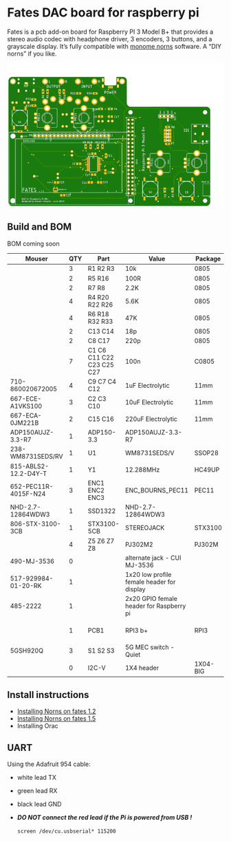 # Fates DAC board for raspberry pi

Fates is a pcb add-on board for Raspberry PI 3 Model B+ that provides a stereo audio codec with headphone driver, 3 encoders, 3 buttons, and a grayscale display. It’s fully compatible with [monome norns](<https://github.com/monome/norns>) software. A “DIY norns” if you like.

![<fates pcb top>](<hardware/fates1.5-top.png>)

## Build and BOM

BOM coming soon

| Mouser  | QTY | Part | Value | Package | Desc | LINK |
|-----|--|-----|-----|-----|-----|------|
||3|R1 R2 R3|10k|0805||
||2|R5 R16|100R|0805||
||2|R7 R8|2.2K|0805||
||4|R4 R20 R22 R26|5.6K|0805||
||4|R6 R18 R32 R33|47K|0805||
||2|C13 C14|18p|0805||
||2|C8 C17|220p|0805||
||7|C1 C6 C11 C22 C23 C25 C27|100n|C0805||
|710-860020672005|4|C9 C7 C4 C12|1uF Electrolytic|11mm|||
|667-ECE-A1VKS100|3|C2 C3 C10|10uF Electrolytic|11mm|||
|667-ECA-0JM221B|2|C15 C16|220uF Electrolytic|11mm|||
|ADP150AUJZ-3.3-R7|1|ADP150-3.3|ADP150AUJZ-3.3-R7|||
|238-WM8731SEDS/RV|1|U1|WM8731SEDS/V|SSOP28||
|815-ABLS2-12.2-D4Y-T|1|Y1|12.288MHz|HC49UP||
|652-PEC11R-4015F-N24|3|ENC1 ENC2 ENC3|ENC_BOURNS_PEC11|PEC11||
|NHD-2.7-12864WDW3|1|SSD1322|NHD-2.7-12864WDW3|||
|806-STX-3100-3CB|1|STX3100-5CB|STEREOJACK|STX3100||
||4|Z5 Z6 Z7 Z8|PJ302M2|PJ302M||
|490-MJ-3536|0||alternate jack - CUI MJ-3536|||
|517-929984-01-20-RK|1||1x20 low profile female header for display|||
|485-2222|1||2x20 GPIO female header for Raspberry pi||Adafruit Part # 2222|
||1|PCB1|RPI3 b+|RPI3|Device for Raspberry Pi 3 board |
|5GSH920Q|3|S1 S2 S3|5G MEC switch - Quiet|||
||0|I2C-V|1X4 header|1X04-BIG|4-pin connector|

## Install instructions

- [Installing Norns on fates 1.2](https://github.com/okyeron/fates/blob/master/install/norns/Norns_install_instructions_1.2.md)
- [Installing Norns on fates 1.5](https://github.com/okyeron/fates/blob/master/install/norns/Norns_install_instructions_1.5.md)
- Installing Orac

## UART

Using the Adafruit 954 cable:
- white lead TX
- green lead RX
- black lead GND
- ***DO NOT connect the red lead if the Pi is powered from USB !***

  `screen /dev/cu.usbserial* 115200`
